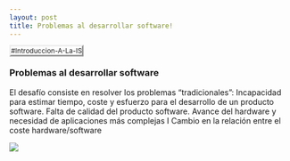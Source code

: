 ```yaml
---
layout: post
title: Problemas al desarrollar software!
---
```


<tagg style="
    font-size: 12px;
    border-style: outset;
">#Introduccion-A-La-IS</tagg> 

### Problemas al desarrollar software
El desafío consiste en resolver los problemas “tradicionales”: Incapacidad para estimar tiempo, coste y esfuerzo para el desarrollo de un producto software. Falta de calidad del producto software. Avance del hardware y necesidad de aplicaciones más complejas I Cambio en la relación entre el coste hardware/software


<img style="-webkit-user-select: none;margin: auto;" src="https://scontent.fgye6-1.fna.fbcdn.net/v/t1.15752-9/118165824_602773823716454_1274535758506373428_n.png?_nc_cat=111&amp;_nc_sid=b96e70&amp;_nc_ohc=uRoU_TPLioEAX8lANbj&amp;_nc_ht=scontent.fgye6-1.fna&amp;oh=3936a824b8802ec22d609c8845dc0346&amp;oe=5F60C980">
